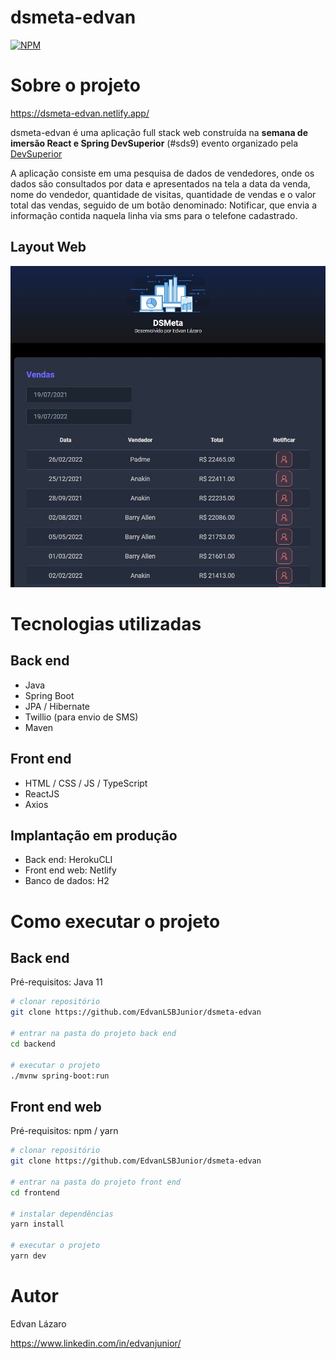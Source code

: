 # dsmeta-edvan

[![NPM](https://img.shields.io/npm/l/react)](https://github.com/EdvanLSBJunior/dsmeta-edvan/blob/main/LICENSE) 

# Sobre o projeto

https://dsmeta-edvan.netlify.app/

dsmeta-edvan é uma aplicação full stack web construída na **semana de imersão React e Spring DevSuperior** (#sds9)
evento organizado pela [DevSuperior](https://devsuperior.com.br "Site da DevSuperior") 

A aplicação consiste em uma pesquisa de dados de vendedores, onde os dados são consultados por data e apresentados na tela a data da venda, nome do vendedor,
quantidade de visitas, quantidade de vendas e o valor total das vendas, seguido de um botão denominado: Notificar,
que envia a informação  contida naquela linha via sms para o telefone cadastrado.

## Layout Web
![Web 1](https://github.com/EdvanLSBJunior/assets/blob/main/images(sds9)/dsmeta.JPG)

# Tecnologias utilizadas
## Back end
- Java
- Spring Boot
- JPA / Hibernate
- Twillio (para envio de SMS)
- Maven
## Front end
- HTML / CSS / JS / TypeScript
- ReactJS
- Axios
## Implantação em produção
- Back end: HerokuCLI
- Front end web: Netlify
- Banco de dados: H2

# Como executar o projeto

## Back end
Pré-requisitos: Java 11

```bash
# clonar repositório
git clone https://github.com/EdvanLSBJunior/dsmeta-edvan

# entrar na pasta do projeto back end
cd backend

# executar o projeto
./mvnw spring-boot:run
```

## Front end web
Pré-requisitos: npm / yarn

```bash
# clonar repositório
git clone https://github.com/EdvanLSBJunior/dsmeta-edvan

# entrar na pasta do projeto front end
cd frontend

# instalar dependências
yarn install

# executar o projeto
yarn dev
```

# Autor

Edvan Lázaro

https://www.linkedin.com/in/edvanjunior/
